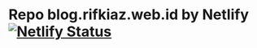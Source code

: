 # Repo blog.rifkiaz.web.id by Netlify [![Netlify Status](https://api.netlify.com/api/v1/badges/d049147b-c011-48c4-bb1e-8ed63e17273a/deploy-status)](https://app.netlify.com/sites/zealous-jepsen-f77fbf/deploys)
